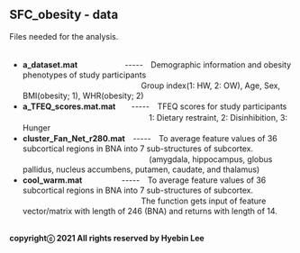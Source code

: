 ## SFC_obesity - data ##
Files needed for the analysis.<br /><br />

- **a_dataset.mat**　　　　　　-----　Demographic information and obesity phenotypes of study participants</br>
　　　　　　　　　　　　　　　Group index(1: HW, 2: OW), Age, Sex, BMI(obesity; 1), WHR(obesity; 2)<br />
- **a_TFEQ_scores.mat.mat**　　-----　TFEQ scores for study participants</br>
　　　　　　　　　　　　　　　　1: Dietary restraint, 2: Disinhibition, 3: Hunger</br>
- **cluster_Fan_Net_r280.mat**　-----　To average feature values of 36 subcortical regions in BNA into 7 sub-structures of subcortex.</br>
　　　　　　　　　　　　　　　　(amygdala, hippocampus, globus pallidus, nucleus accumbens, putamen, caudate, and thalamus)<br />
- **cool_warm.mat**　　　　　-----　To average feature values of 36 subcortical regions in BNA into 7 sub-structures of subcortex.</br>
　　　　　　　　　　　　　　　The function gets input of feature vector/matrix with length of 246 (BNA) and returns with length of 14.<br /><br />

**copyrightⓒ 2021 All rights reserved by Hyebin Lee<br /><br />**
